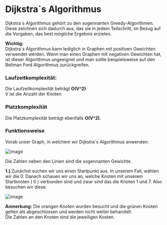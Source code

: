 # Dijkstra`s Algorithmus
Dijkstra`s Algorithmus gehört zu den sogennanten Greedy-Algorithmen. Diese zeichnen sich dadurch aus, das sie in jedem
Teilschritt, im Bezug auf die Vorgaben, das best mögliche Ergebnis erzielen.<br>

**Wichtig:**<br>
Dijkstra`s Algorithmus kann lediglich in Graphen mit positiven Gewichten verwendet werden.
Wenn man einen Graphen mit negativen Gewichten hat, ist dieser Algorithmus ungeeignet und man sollte beispielsweise auf den Bellman Ford Algorithmus zurückgreifen.

### Laufzeitkomplexität:

Die Laufzeitkomplexität beträgt **O(V^2)**<br>
V ist die Anzahl der Knoten<br>

### Platzkomplexität

Die Platzkomplexität beträgt ebenfalls **O(V^2)**.<br>

### Funktionsweise

Vorab unser Graph, in welchem wir Dijkstra`s Algorithmus anwenden:

![image](https://user-images.githubusercontent.com/83044113/155374222-8f670d8b-acae-4bda-afb1-99ac7c2b303f.png)

Die Zahlen neben den Linien sind die sogennanten Gewichte.

**1.)** Zunächst suchen wir uns einen Startpunkt aus.
In unserem Fall, wählen wir die 0.
Danach schauen wir uns an, welche Knoten mit unserem Startknoten ( 0 ) verbunden sind und zwar sind das die Knoten 1 und 7.
Also besuchen wir diese.

![image](https://user-images.githubusercontent.com/83044113/155375274-651e815f-65c8-445d-888a-148f9aa7bf22.png)


**Anmerkung:**
Die orangen Knoten wurden besucht und die grünen Knoten gelten als abgeschlossen und werden nicht weiter behandelt.
<br>
Die Zahlen an den Knoten sind die jeweiligen Kosten.


